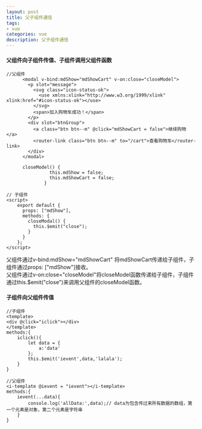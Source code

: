 ```yaml
---
layout: post
title: 父子组件通信
tags:
- vue
categories: vue
description: 父子组件通信
---
```


<!-- more -->
#### 父组件向子组件传值、子组件调用父组件函数
```
//父组件
      <modal v-bind:mdShow="mdShowCart" v-on:close="closeModel">
        <p slot="message">
          <svg class="icon-status-ok">
            <use xmlns:xlink="http://www.w3.org/1999/xlink" xlink:href="#icon-status-ok"></use>
          </svg>
          <span>加入购物车成功！</span>
        </p>
        <div slot="btnGroup">
          <a class="btn btn--m" @click="mdShowCart = false">继续购物</a>
          <router-link class="btn btn--m" to="/cart">查看购物车</router-link>
        </div>
      </modal>
      
      closeModel() {
                this.mdShow = false;
                this.mdShowCart = false;
              }
        
// 子组件
<script>
    export default {
      props: ["mdShow"],
      methods: {
        closeModal() {
          this.$emit("close");
        }
      }
    };
</script>              
```
父组件通过v-bind:mdShow="mdShowCart" 将mdShowCart传递给子组件，子组件通过props: ["mdShow"]接收。<br>
父组件通过v-on:close="closeModel"将closeModel函数传递给子组件，子组件通过this.$emit("close")来调用父组件的closeModel函数。

#### 子组件向父组件传值
```
//子组件
<template>
<div @click="iclick"></div>
</template>
methods:{
    iclick(){
        let data = {
            a:'data'
        };
        this.$emit('ievent',data,'lalala');
    }
}

//父组件
<i-template @ievent = "ievent"></i-template>
methods:{
    ievent(...data){
        console.log('allData:',data);// data为包含传过来所有数据的数组，第一个元素是对象，第二个元素是字符串
    }
}
```

